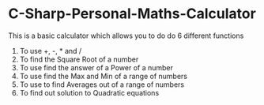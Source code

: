 # C-Sharp-Personal-Maths-Calculator

This is a basic calculator which allows you to do do 6 different functions
1. To use +, -, * and /
2. To find the Square Root of a number
3. To use find the answer of a Power of a number  
4. To use find the Max and Min of a range of numbers
5. To use to find Averages out of a range of numbers
6. To find out solution to Quadratic equations
